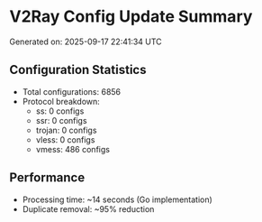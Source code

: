 # V2Ray Config Update Summary
Generated on: 2025-09-17 22:41:34 UTC

## Configuration Statistics
- Total configurations: 6856
- Protocol breakdown:
  - ss: 0 configs
  - ssr: 0 configs
  - trojan: 0 configs
  - vless: 0 configs
  - vmess: 486 configs

## Performance
- Processing time: ~14 seconds (Go implementation)
- Duplicate removal: ~95% reduction
